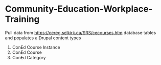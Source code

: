 # Community-Education-Workplace-Training

Pull data from https://cereg.selkirk.ca/SRS/cecourses.htm database tables and populates a Drupal content types
1) ConEd Course Instance
2) ConEd Course
3) ConEd Category

